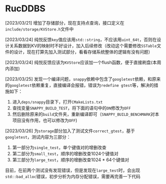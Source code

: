 # RucDDBS
[2023/03/21] 增加了存储部分，现在支持点查询，接口定义在`include/storage/KVStore.h`文件中

[2023/03/24] 纯悦反馈`key`值应该用`std::string`，不应该用`uint_64t`，否则在设计关系数据到KV的映射时不好设计，加入后续修改（改动这个需要修改`SSTable`文件的设计，现在打算先加入测试部分，看看存储系统整体的逻辑有没有问题）

[2023/03/24] 纯悦反馈应该为`KVStore`应该加一个flush函数，便于直接刷盘(本周内添加)

[2023/03/25] 发现一个编译问题，`snappy`依赖中包含了`googletest`依赖，和原来的`googletest`依赖重复，直接编译会报错，错误为`redefine gtest`等，解决的措施如下：

1. 进入`deps/snappy`目录下，打开`CMakeLists.txt`
2. 查找变量`SNAPPY_BUILD_TEST`，将下面的语句中的`ON`修改为`OFF`
3. 然后删除原来的`build`文件夹，重新编译即可（`SNAPPY_BUILD_BENCHMARK`对本项目没有作用，也可以修改为`OFF`)

[2023/03/26] 为`storage`部分加入了测试文件`correct_gtest`，基于`googletest`，测试内容为三部分：

1. 第一部分为`single_test`，单个键值对的增删改查
2. 第二部分为`small_test`，顺序的增删改查1024个键值对
3. 第三部分为`large_test`，顺序的增删改查1024 * 64个键值对

目前，在前两个测试没有发现错误，但是发现在`large_test`时，会出现`std::bad_alloc`错误，初步分析为内存分配错误，需要再完善一下代码
